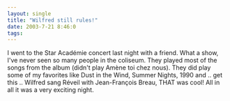 ```yaml
---
layout: single
title: "Wilfred still rules!"
date: 2003-7-21 8:46:0
tags: 
---
```


I went to the Star Académie concert last night with a friend. What a show, I've never seen so many people in the coliseum. They played most of the songs from the album (didn't play Amène toi chez nous). They did play some of my favorites like Dust in the Wind, Summer Nights, 1990 and .. get this .. Wilfred sang Réveil with Jean-François Breau, THAT was cool! All in all it was a very exciting night.

